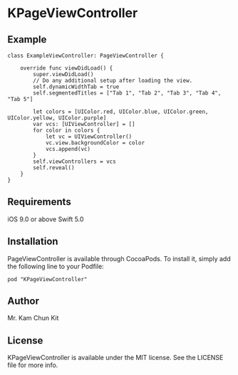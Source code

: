 # KPageViewController

## Example
```
class ExampleViewController: PageViewController {

    override func viewDidLoad() {
        super.viewDidLoad()
        // Do any additional setup after loading the view.
        self.dynamicWidthTab = true
        self.segmentedTitles = ["Tab 1", "Tab 2", "Tab 3", "Tab 4", "Tab 5"]
        
        let colors = [UIColor.red, UIColor.blue, UIColor.green, UIColor.yellow, UIColor.purple]
        var vcs: [UIViewController] = []
        for color in colors {
            let vc = UIViewController()
            vc.view.backgroundColor = color
            vcs.append(vc)
        }
        self.viewControllers = vcs
        self.reveal()
    }
}
```

## Requirements
iOS 9.0 or above
Swift 5.0

## Installation
PageViewController is available through CocoaPods. To install it, simply add the following line to your Podfile:

```
pod "KPageViewController"
```

## Author
Mr. Kam Chun Kit

## License
KPageViewController is available under the MIT license. See the LICENSE file for more info.
